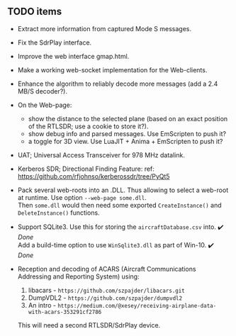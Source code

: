 ## TODO items

* Extract more information from captured Mode S messages.
* Fix the SdrPlay interface.
* Improve the web interface gmap.html.
* Make a working web-socket implementation for the Web-clients.
* Enhance the algorithm to reliably decode more messages (add a 2.4 MB/S decoder?).
* On the Web-page:
  - show the distance to the selected plane
    (based on an exact position of the RTLSDR; use a cookie to store it?).
  - show debug info and parsed messages. Use EmScripten to push it?
  - a toggle for 3D view. Use LuaJIT + Anima + EmScripten to push it?
* UAT; Universal Access Transceiver for 978 MHz datalink.
* Kerberos SDR; Directional Finding Feature:
   ref: https://github.com/rfjohnso/kerberossdr/tree/PyQt5
* Pack several web-roots into an .DLL. Thus allowing to select a
  web-root at runtime. Use option `--web-page some.dll`.<br>
  Then `some.dll` would then need some exported `CreateInstance()` and `DeleteInstance()`
  functions.
* Support SQLite3. Use this for storing the `aircraftDatabase.csv` into. :heavy_check_mark: *Done* <br>
  Add a build-time option to use `WinSqlite3.dll` as part of Win-10.     :heavy_check_mark: *Done* <br>
* Reception and decoding of ACARS (Aircraft Communications Addressing and Reporting System)
  using:
   1) libacars - `https://github.com/szpajder/libacars.git`
   2) DumpVDL2 - `https://github.com/szpajder/dumpvdl2`
   3) An intro - `https://medium.com/@xesey/receiving-airplane-data-with-acars-353291cf2786`

  This will need a second RTLSDR/SdrPlay device.
